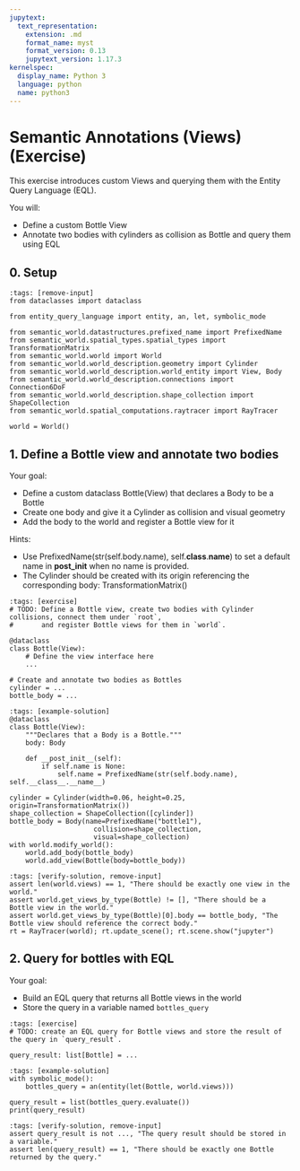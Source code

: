 ```yaml
---
jupytext:
  text_representation:
    extension: .md
    format_name: myst
    format_version: 0.13
    jupytext_version: 1.17.3
kernelspec:
  display_name: Python 3
  language: python
  name: python3
---
```


# Semantic Annotations (Views) (Exercise)

This exercise introduces custom Views and querying them with the Entity Query Language (EQL).

You will:
- Define a custom Bottle View
- Annotate two bodies with cylinders as collision as Bottle and query them using EQL

## 0. Setup

```{code-cell} ipython3
:tags: [remove-input]
from dataclasses import dataclass

from entity_query_language import entity, an, let, symbolic_mode

from semantic_world.datastructures.prefixed_name import PrefixedName
from semantic_world.spatial_types.spatial_types import TransformationMatrix
from semantic_world.world import World
from semantic_world.world_description.geometry import Cylinder
from semantic_world.world_description.world_entity import View, Body
from semantic_world.world_description.connections import Connection6DoF
from semantic_world.world_description.shape_collection import ShapeCollection
from semantic_world.spatial_computations.raytracer import RayTracer

world = World()
```

## 1. Define a Bottle view and annotate two bodies
Your goal:
- Define a custom dataclass Bottle(View) that declares a Body to be a Bottle
- Create one body and give it a Cylinder as collision and visual geometry
- Add the body to the world and register a Bottle view for it

Hints:
- Use PrefixedName(str(self.body.name), self.__class__.__name__) to set a default name in __post_init__ when no name is provided.
- The Cylinder should be created with its origin referencing the corresponding body: TransformationMatrix()

```{code-cell} ipython3
:tags: [exercise]
# TODO: Define a Bottle view, create two bodies with Cylinder collisions, connect them under `root`,
#       and register Bottle views for them in `world`.

@dataclass
class Bottle(View):
    # Define the view interface here
    ...

# Create and annotate two bodies as Bottles
cylinder = ...
bottle_body = ...
```

```{code-cell} ipython3
:tags: [example-solution]
@dataclass
class Bottle(View):
    """Declares that a Body is a Bottle."""
    body: Body

    def __post_init__(self):
        if self.name is None:
            self.name = PrefixedName(str(self.body.name), self.__class__.__name__)

cylinder = Cylinder(width=0.06, height=0.25, origin=TransformationMatrix())
shape_collection = ShapeCollection([cylinder])
bottle_body = Body(name=PrefixedName("bottle1"),
                     collision=shape_collection,
                     visual=shape_collection)
with world.modify_world():
    world.add_body(bottle_body)
    world.add_view(Bottle(body=bottle_body))
```

```{code-cell} ipython3
:tags: [verify-solution, remove-input]
assert len(world.views) == 1, "There should be exactly one view in the world."
assert world.get_views_by_type(Bottle) != [], "There should be a Bottle view in the world."
assert world.get_views_by_type(Bottle)[0].body == bottle_body, "The Bottle view should reference the correct body."
rt = RayTracer(world); rt.update_scene(); rt.scene.show("jupyter")
```

## 2. Query for bottles with EQL
Your goal:
- Build an EQL query that returns all Bottle views in the world
- Store the query in a variable named `bottles_query`

```{code-cell} ipython3
:tags: [exercise]
# TODO: create an EQL query for Bottle views and store the result of the query in `query_result`.

query_result: list[Bottle] = ...
```

```{code-cell} ipython3
:tags: [example-solution]
with symbolic_mode():
    bottles_query = an(entity(let(Bottle, world.views)))
    
query_result = list(bottles_query.evaluate())
print(query_result)
```

```{code-cell} ipython3
:tags: [verify-solution, remove-input]
assert query_result is not ..., "The query result should be stored in a variable."
assert len(query_result) == 1, "There should be exactly one Bottle returned by the query."
```
